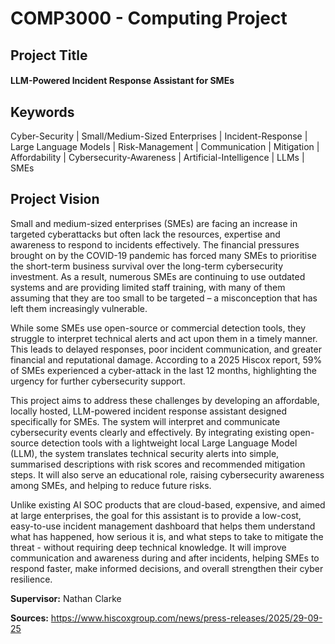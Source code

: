 # COMP3000 - Computing Project
## Project Title
#### LLM-Powered Incident Response Assistant for SMEs

## Keywords
Cyber-Security | Small/Medium-Sized Enterprises | Incident-Response | Large Language Models | Risk-Management | Communication | Mitigation | Affordability | Cybersecurity-Awareness | Artificial-Intelligence | LLMs | SMEs

## Project Vision
Small and medium-sized enterprises (SMEs) are facing an increase in targeted cyberattacks but often lack the resources, expertise and awareness to respond to incidents effectively. The financial pressures brought on by the COVID-19 pandemic has forced many SMEs to prioritise the short-term business survival over the long-term cybersecurity investment. As a result, numerous SMEs are continuing to use outdated systems and are providing limited staff training, with many of them assuming that they are too small to be targeted – a misconception that has left them increasingly vulnerable. 

While some SMEs use open-source or commercial detection tools, they struggle to interpret technical alerts and act upon them in a timely manner. This leads to delayed responses, poor incident communication, and greater financial and reputational damage. According to a 2025 Hiscox report, 59% of SMEs experienced a cyber-attack in the last 12 months, highlighting the urgency for further cybersecurity support.    

This project aims to address these challenges by developing an affordable, locally hosted, LLM-powered incident response assistant designed specifically for SMEs. The system will interpret and communicate cybersecurity events clearly and effectively. By integrating existing open-source detection tools with a lightweight local Large Language Model (LLM), the system translates technical security alerts into simple, summarised descriptions with risk scores and recommended mitigation steps. It will also serve an educational role, raising cybersecurity awareness among SMEs, and helping to reduce future risks.  

Unlike existing AI SOC products that are cloud-based, expensive, and aimed at large enterprises, the goal for this assistant is to provide a low-cost, easy-to-use incident management dashboard that helps them understand what has happened, how serious it is, and what steps to take to mitigate the threat - without requiring deep technical knowledge. It will improve communication and awareness during and after incidents, helping SMEs to respond faster, make informed decisions, and overall strengthen their cyber resilience.  

****Supervisor:****
Nathan Clarke 

****Sources:****
https://www.hiscoxgroup.com/news/press-releases/2025/29-09-25 



